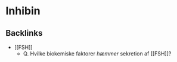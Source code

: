 # Inhibin
## Backlinks
* [[FSH]]
	* Q. Hvilke biokemiske faktorer *hæmmer* sekretion af [[FSH]]? 

<!-- #anki/tag/med/Endocrinology #anki/deck/Medicine -->

<!-- {BearID:87273702-8571-4D98-90AA-B84E84FDF84B-966-000016BAA373D6FF} -->

